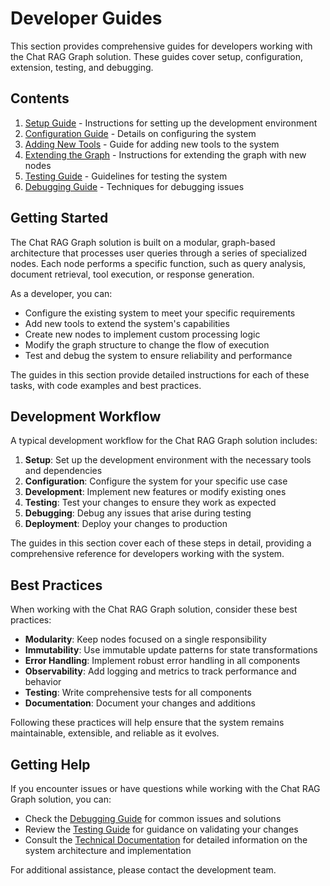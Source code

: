 # Developer Guides

This section provides comprehensive guides for developers working with the Chat RAG Graph solution. These guides cover setup, configuration, extension, testing, and debugging.

## Contents

1. [Setup Guide](./setup.md) - Instructions for setting up the development environment
2. [Configuration Guide](./configuration.md) - Details on configuring the system
3. [Adding New Tools](./adding-tools.md) - Guide for adding new tools to the system
4. [Extending the Graph](./extending-graph.md) - Instructions for extending the graph with new nodes
5. [Testing Guide](./testing.md) - Guidelines for testing the system
6. [Debugging Guide](./debugging.md) - Techniques for debugging issues

## Getting Started

The Chat RAG Graph solution is built on a modular, graph-based architecture that processes user queries through a series of specialized nodes. Each node performs a specific function, such as query analysis, document retrieval, tool execution, or response generation.

As a developer, you can:

- Configure the existing system to meet your specific requirements
- Add new tools to extend the system's capabilities
- Create new nodes to implement custom processing logic
- Modify the graph structure to change the flow of execution
- Test and debug the system to ensure reliability and performance

The guides in this section provide detailed instructions for each of these tasks, with code examples and best practices.

## Development Workflow

A typical development workflow for the Chat RAG Graph solution includes:

1. **Setup**: Set up the development environment with the necessary tools and dependencies
2. **Configuration**: Configure the system for your specific use case
3. **Development**: Implement new features or modify existing ones
4. **Testing**: Test your changes to ensure they work as expected
5. **Debugging**: Debug any issues that arise during testing
6. **Deployment**: Deploy your changes to production

The guides in this section cover each of these steps in detail, providing a comprehensive reference for developers working with the system.

## Best Practices

When working with the Chat RAG Graph solution, consider these best practices:

- **Modularity**: Keep nodes focused on a single responsibility
- **Immutability**: Use immutable update patterns for state transformations
- **Error Handling**: Implement robust error handling in all components
- **Observability**: Add logging and metrics to track performance and behavior
- **Testing**: Write comprehensive tests for all components
- **Documentation**: Document your changes and additions

Following these practices will help ensure that the system remains maintainable, extensible, and reliable as it evolves.

## Getting Help

If you encounter issues or have questions while working with the Chat RAG Graph solution, you can:

- Check the [Debugging Guide](./debugging.md) for common issues and solutions
- Review the [Testing Guide](./testing.md) for guidance on validating your changes
- Consult the [Technical Documentation](../technical/README.md) for detailed information on the system architecture and implementation

For additional assistance, please contact the development team.